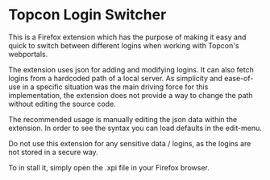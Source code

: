 # Topcon Login Switcher

This is a Firefox extension which has the purpose of making it easy and quick to switch between different logins when working with Topcon's webportals. 

The extension uses json for adding and modifying logins. It can also fetch logins from a hardcoded path of a local server. As simplicity and ease-of-use in a specific situation was the main driving force for this implementation, the extension does not provide a way to change the path without editing the source code. 

The recommended usage is manually editing the json data within the extension. In order to see the syntax you can load defaults in the edit-menu.

Do not use this extension for any sensitive data / logins, as the logins are not stored in a secure way. 

To in stall it, simply open the .xpi file in your Firefox browser.
